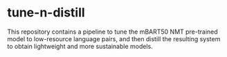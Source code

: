 # tune-n-distill

This repository contains a pipeline to tune the mBART50 NMT pre-trained model to low-resource language pairs, and then distill the resulting system to obtain lightweight and more sustainable models.
